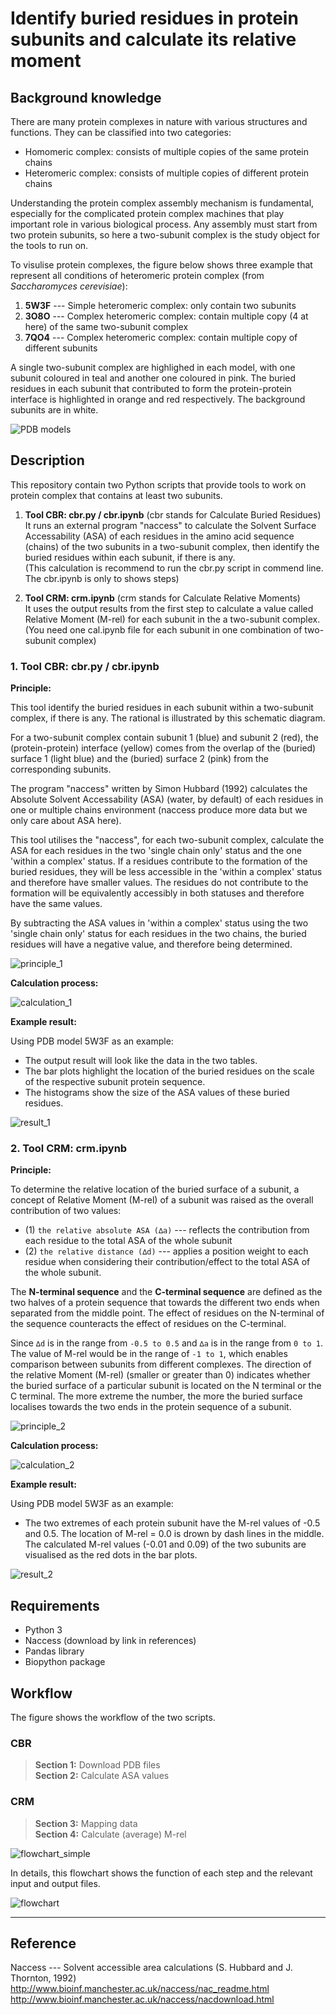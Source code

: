 # Identify buried residues in protein subunits and calculate its relative moment 

## Background knowledge

There are many protein complexes in nature with various structures and functions. They can be classified into two categories: 
- Homomeric complex: consists of multiple copies of the same protein chains
- Heteromeric complex: consists of multiple copies of different protein chains

Understanding the protein complex assembly mechanism is fundamental, especially for the complicated protein complex machines that play important role in various biological process. Any assembly must start from two protein subunits, so here a two-subunit complex is the study object for the tools to run on.

To visulise protein complexes, the figure below shows three example that represent all conditions of heteromeric protein complex (from *Saccharomyces cerevisiae*):

1. **5W3F** --- Simple heteromeric complex: only contain two subunits
2. **3O8O** --- Complex heteromeric complex: contain multiple copy (4 at here) of the same two-subunit complex
3. **7QO4** --- Complex heteromeric complex: contain multiple copy of different subunits

A single two-subunit complex are highlighed in each model, with one subunit coloured in teal and another one coloured in pink. The buried residues in each subunit that contributed to form the protein-protein interface is highlighted in orange and red respectively. The background subunits are in white.

![PDB models](figures/PDB_models.svg)


## Description
This repository contain two Python scripts that provide tools to work on protein complex that contains at least two subunits.

1. **Tool CBR: cbr.py / cbr.ipynb** (cbr stands for Calculate Buried Residues)  
   It runs an external program "naccess" to calculate the Solvent Surface Accessability (ASA) of each residues in the amino acid sequence (chains) of the two subunits in a two-subunit complex, then identify the buried residues within each subunit, if there is any.  
   (This calculation is recommend to run the cbr.py script in commend line. The cbr.ipynb is only to shows steps)
   
1. **Tool CRM: crm.ipynb** (crm stands for Calculate Relative Moments)  
   It uses the output results from the first step to calculate a value called Relative Moment (M-rel) for each subunit in the a two-subunit complex.  
   (You need one cal.ipynb file for each subunit in one combination of two-subunit complex)


### 1. Tool CBR: cbr.py / cbr.ipynb

**Principle:**

This tool identify the buried residues in each subunit within a two-subunit complex, if there is any. The rational is illustrated by this schematic diagram.

For a two-subunit complex contain subunit 1 (blue) and subunit 2 (red), the (protein-protein) interface (yellow) comes from the overlap of the (buried) surface 1 (light blue) and the (buried) surface 2 (pink) from the corresponding subunits. 

The program "naccess" written by Simon Hubbard (1992) calculates the Absolute Solvent Accessability (ASA) (water, by default) of each residues in one or multiple chains environment (naccess produce more data but we only care about ASA here). 

This tool utilises the "naccess", for each two-subunit complex, calculate the ASA for each residues in the two 'single chain only' status and the one 'within a complex' status. If a residues contribute to the formation of the buried residues, they will be less accessible in the 'within a complex' status and therefore have smaller values. The residues do not contribute to the formation will be equivalently accessibly in both statuses and therefore have the same values. 

By subtracting the ASA values in 'within a complex' status using the two 'single chain only' status for each residues in the two chains, the buried residues will have a negative value, and therefore being determined.

![principle_1](figures/principle_1.png)

**Calculation process:**


![calculation_1](figures/calculation_1.png)

**Example result:**

 Using PDB model 5W3F as an example:

 - The output result will look like the data in the two tables. 
 - The bar plots highlight the location of the buried residues on the scale of the respective subunit protein sequence. 
 - The histograms show the size of the ASA values of these buried residues.


![result_1](figures/result_1.svg)



### 2. Tool CRM: crm.ipynb

**Principle:**

To determine the relative location of the buried surface of a subunit, a concept of Relative Moment (M-rel) of a subunit was raised as the overall contribution of two values:  
- (1) `the relative absolute ASA (∆a)`  --- reflects the contribution from each residue to the total ASA of the whole subunit  
- (2) `the relative distance (∆d)` --- applies a position weight to each residue when considering their contribution/effect to the total ASA of the whole subunit. 

The **N-terminal sequence** and the **C-terminal sequence** are defined as the two halves of a protein sequence that towards the different two ends when separated from the middle point. The effect of residues on the N-terminal of the sequence counteracts the effect of residues on the C-terminal. 

Since `∆d` is in the range from `-0.5 to 0.5` and `∆a` is in the range from `0 to 1`. The value of M-rel would be in the range of `-1 to 1`, which enables comparison between subunits from different complexes. The direction of the relative Moment (M-rel) (smaller or greater than 0) indicates whether the buried surface of a particular subunit is located on the N terminal or the C terminal. The more extreme the number, the more the buried surface localises towards the two ends in the protein sequence of a subunit. 

![principle_2](figures/principle_2.png)



**Calculation process:**


![calculation_2](figures/calculation_2.png)



**Example result:**

 Using PDB model 5W3F as an example:
 - The two extremes of each protein subunit have the M-rel values of -0.5 and 0.5. The location of M-rel = 0.0 is drown by dash lines in the middle. The calculated M-rel values (-0.01 and 0.09) of the two subunits are visualised as the red dots in the bar plots.

![result_2](figures/result_2.png)



## Requirements
- Python 3
- Naccess (download by link in references)
- Pandas library
- Biopython package

## Workflow
The figure shows the workflow of the two scripts.  
### CBR  
>**Section 1:** Download PDB files  
>**Section 2:** Calculate ASA values  
### CRM  
>**Section 3:** Mapping data  
>**Section 4:** Calculate (average) M-rel

![flowchart_simple](figures/flowchart_simple.svg)

In details, this flowchart shows the function of each step and the relevant input and output files.

![flowchart](figures/flowchart.svg)

---

## Reference
Naccess --- Solvent accessible area calculations (S. Hubbard and J. Thornton, 1992)
http://www.bioinf.manchester.ac.uk/naccess/nac_readme.html  
http://www.bioinf.manchester.ac.uk/naccess/nacdownload.html
